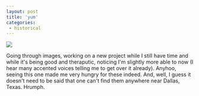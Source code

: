 ```yaml
---
layout: post
title: 'yum'
categories:
 - historical
---
```


<img src="http://danielsjourney.com/blog/files/2005/06/potato-pastries.jpg">

Going through images, working on a new project while I still have time and while it's being good and theraputic, noticing I'm slightly more able to now (I hear many accented voices telling me to get over it already). Anyhoo, seeing this one made me very hungry for these indeed. And, well, I guess it doesn't need to be said that one can't find them anywhere near Dallas, Texas. Hrumph.